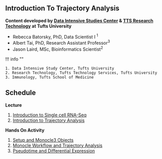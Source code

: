 ## Introduction To Trajectory Analysis 

**Content developed by [Data Intensive Studies Center](https://disc.tufts.edu/) & [TTS Research Technology](https://it.tufts.edu/research-technology) at Tufts University**

- Rebecca Batorsky, PhD, Data Scientist I <sup>1</sup>
- Albert Tai, PhD, Research Assistant Professor<sup>3</sup> 
- Jason Laird, MSc, Bioinformatics Scientist<sup>2</sup>

!!! info ""

    1. Data Intensive Study Center, Tufts University
    2. Research Technology, Tufts Technology Services, Tufts University
    3. Immunology, Tufts School of Medicine

## Schedule

**Lecture**

1. [Introduction to Single cell RNA-Seq](slides/scrnaseq_intro_lecture.pdf)
2. [Introduction to Trajectory Analysis](slides/ti_intro_lecture.pdf)

**Hands On Activity**

1. [Setup and Monocle3 Objects](01_setup_and_monocle.md) 
2. [Monocle Workflow and Trajectory Analysis](02_monocle_setup_and_trajectory_analysis.md)
3. [Pseudotime and Differential Expression](03_pseudotime_and_differential_expression.md)

